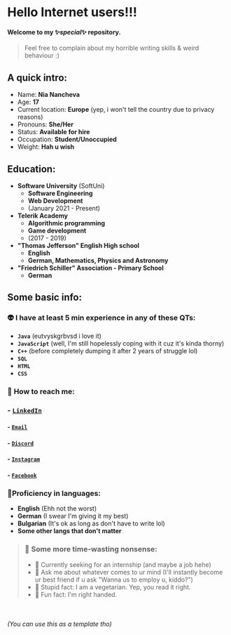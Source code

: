 # **Hello Internet users!!!**
#### Welcome to my ✨*special*✨ repository.
> Feel free to complain about my horrible writing skills & weird behaviour :)


## **A quick intro:**
- Name: **Nia Nancheva**
- Age: **17**
- Current location: **Europe** (yep, i won't tell the country due to privacy reasons)
- Pronouns: **She/Her**
- Status: **Available for hire**
- Occupation: **Student/Unoccupied**
- Weight: **Hah u wish**

## **Education:**
- **Software University** (SoftUni)
    - **Software Engineering**
    - **Web Development**
    - (January 2021 - Present) 
- **Telerik Academy**
    - **Algorithmic programming**
    - **Game development**
    - (2017 - 2019)
- **"Thomas Jefferson" English High school**
  - **English**
  - **German, Mathematics, Physics and Astronomy**
- **"Friedrich Schiller" Association - Primary School**
  - **German**

## **Some basic info:**

### 👽 **I have at least 5 min experience in any of these QTs:**
- **`Java`** (eutvyskgrbvsd i love it)
- **`JavaScript`** (well, I'm still hopelessly coping with it cuz it's kinda thorny)
- **`C++`** (before completely dumping it after 2 years of struggle lol)
- **`SQL`**
- **`HTML`**
- **`CSS`**

### 🌸 **How to reach me:**
### - [**`LinkedIn`**](https://www.linkedin.com/in/nianancheva/)
#### - [**`Email`**](mailto:niaplnan.business@gmail.com)
#### - [**`Discord`**](https://discordapp.com/users/719788587456921601)
#### - [**`Instagram`**](https://instagram.com/nianancheva)
#### - [**`Facebook`**](https://facebook.com/niaplnan)
### 🍁**Proficiency in languages:**
- **English** (Ehh not the worst)
- **German** (I swear I'm giving it my best)
- **Bulgarian** (It's ok as long as don't have to write lol)
- **Some other langs that don't matter**
> ### 🐸 **Some more time-wasting nonsense:**
> - 🤍 Currently seeking for an internship (and maybe a job hehe)
> - 💬 Ask me about whatever comes to ur mind (I'll instantly become ur best friend if u ask "Wanna us to employ u, kiddo?")
> - 🍭 Stupid fact: I am a vegetarian. Yep, you read it right.
> - 🐋 Fun fact: I'm right handed.

<br>

###### (You can use this as a template tho)
